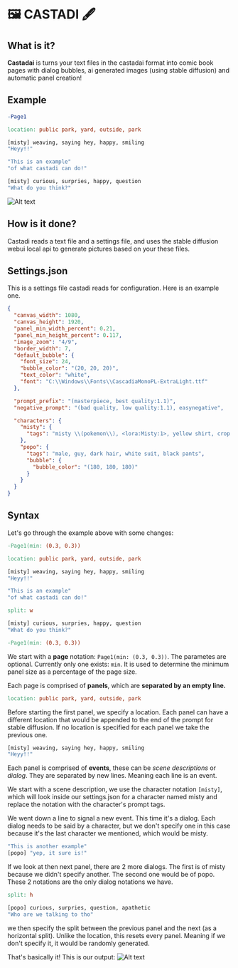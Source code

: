 # 🖼️ CASTADI 🖋️

## What is it?

**Castadai** is turns your text files in the castadai format into comic book pages with dialog bubbles, ai generated images (using stable diffusion) and automatic panel creation!

## Example

```mk
-Page1

location: public park, yard, outside, park

[misty] weaving, saying hey, happy, smiling
"Heyy!!"

"This is an example"
"of what castadi can do!"

[misty] curious, surpries, happy, question
"What do you think?"

```

![Alt text](example_page.jpg)

## How is it done?

Castadi reads a text file and a settings file, and uses the stable diffusion webui local api to generate pictures based on your these files.

## Settings.json

This is a settings file castadi reads for configuration. Here is an example one.

```json
{
  "canvas_width": 1080,
  "canvas_height": 1920,
  "panel_min_width_percent": 0.21,
  "panel_min_height_percent": 0.117,
  "image_zoom": "4/9",
  "border_width": 7,
  "default_bubble": {
    "font_size": 24,
    "bubble_color": "(20, 20, 20)",
    "text_color": "white",
    "font": "C:\\Windows\\Fonts\\CascadiaMonoPL-ExtraLight.ttf"
  },

  "prompt_prefix": "(masterpiece, best quality:1.1)",
  "negative_prompt": "(bad quality, low quality:1.1), easynegative",

  "characters": {
    "misty": {
      "tags": "misty \\(pokemon\\), <lora:Misty:1>, yellow shirt, crop top, suspender shorts"
    },
    "popo": {
      "tags": "male, guy, dark hair, white suit, black pants",
      "bubble": {
        "bubble_color": "(180, 180, 180)"
      }
    }
  }
}
```

## Syntax

Let's go through the example above with some changes:

```mk
-Page1(min: (0.3, 0.3))

location: public park, yard, outside, park

[misty] weaving, saying hey, happy, smiling
"Heyy!!"

"This is an example"
"of what castadi can do!"

split: w

[misty] curious, surpries, happy, question
"What do you think?"
```

```mk
-Page1(min: (0.3, 0.3))
```

We start with a **page** notation: `Page1(min: (0.3, 0.3))`.
The parametes are optional. Currently only one exists: `min`. It is used to determine the minimum panel size as a percentage of the page size.

Each page is comprised of **panels**, which are **separated by an empty line.**

```mk
location: public park, yard, outside, park
```

Before starting the first panel, we specify a location. Each panel can have a different location that would be appended to the end of the prompt for stable diffusion. If no location is specified for each panel we take the previous one.

```mk
[misty] weaving, saying hey, happy, smiling
"Heyy!!"
```

Each panel is comprised of **events**, these can be _scene descriptions_ or _dialog_. They are separated by new lines. Meaning each line is an event.

We start with a scene description, we use the character notation `[misty]`, which will look inside our settings.json for a character named misty and replace the notation with the character's prompt tags.

We went down a line to signal a new event. This time it's a dialog. Each dialog needs to be said by a character, but we don't specify one in this case because it's the last character we mentioned, which would be misty.

```mk
"This is another example"
[popo] "yep, it sure is!"
```

If we look at then next panel, there are 2 more dialogs. The first is of misty because we didn't specify another. The second one would be of popo. These 2 notations are the only dialog notations we have.

```mk
split: h

[popo] curious, surpries, question, apathetic
"Who are we talking to tho"
```

we then specify the split between the previous panel and the next (as a horizontal split). Unlike the location, this resets every panel. Meaning if we don't specify it, it would be randomly generated.

That's basically it! This is our output:
![Alt text](example_page_2.jpg)

